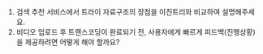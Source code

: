 1. 검색 추천 서비스에서 트라이 자료구조의 장점을 이진트리와 비교하여 설명해주세요.
2. 비디오 업로드 후 트랜스코딩이 완료되기 전, 사용자에게 빠르게 피드백(진행상황)을 제공하려면 어떻게 해야 할까요?
